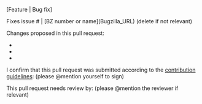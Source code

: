 [Feature | Bug fix]

Fixes issue # | \[BZ number or name](Bugzilla_URL)  (delete if not relevant)

Changes proposed in this pull request:

-

-

-

I confirm that this pull request was submitted according to the [contribution guidelines](https://github.com/oVirt/ovirt-site/blob/master/CONTRIBUTING.md): (please @mention yourself to sign)

This pull request needs review by: (please @mention the reviewer if relevant)
